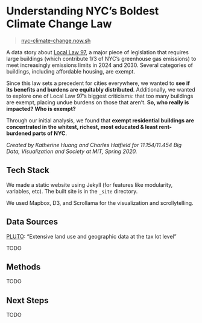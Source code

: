 # Understanding NYC’s Boldest Climate Change Law

> [nyc-climate-change.now.sh](https://nyc-climate-change.now.sh/)

A data story about [Local Law 97](https://www.urbangreencouncil.org/content/projects/all-about-nycs-historic-building-emissions-law), a major piece of legislation that requires large buildings (which contribute 1/3 of NYC’s greenhouse gas emissions) to meet increasingly emissions limits in 2024 and 2030. Several categories of buildings, including affordable housing, are exempt.

Since this law sets a precedent for cities everywhere, we wanted to **see if its benefits and burdens are equitably distributed**. Additionally, we wanted to explore one of Local Law 97’s biggest criticisms: that too many buildings are exempt, placing undue burdens on those that aren’t. **So, who really is impacted? Who is exempt?**

Through our initial analysis, we found that **exempt residential buildings are concentrated in the whitest, richest, most educated & least rent-burdened parts of NYC**.

*Created by Katherine Huang and Charles Hatfield for 11.154/11.454 Big Data, Visualization and Society at MIT, Spring 2020.*

## Tech Stack

We made a static website using Jekyll (for features like modularity, variables, etc). The built site is in the `_site` directory.

We used Mapbox, D3, and Scrollama for the visualization and scrollytelling.

## Data Sources

[PLUTO](https://www1.nyc.gov/site/planning/data-maps/open-data/dwn-pluto-mappluto.page): “Extensive land use and geographic data at the tax lot level”

TODO

## Methods

TODO

## Next Steps

TODO